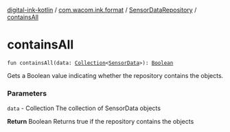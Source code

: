 [digital-ink-kotlin](../../index.md) / [com.wacom.ink.format](../index.md) / [SensorDataRepository](index.md) / [containsAll](./contains-all.md)

# containsAll

`fun containsAll(data: `[`Collection`](https://kotlinlang.org/api/latest/jvm/stdlib/kotlin.collections/-collection/index.html)`<`[`SensorData`](../../com.wacom.ink.format.tree.data/-sensor-data/index.md)`>): `[`Boolean`](https://kotlinlang.org/api/latest/jvm/stdlib/kotlin/-boolean/index.html)

Gets a Boolean value indicating whether the repository contains the objects.

### Parameters

`data` - Collection The collection of SensorData objects

**Return**
Boolean Returns true if the repository contains the objects

